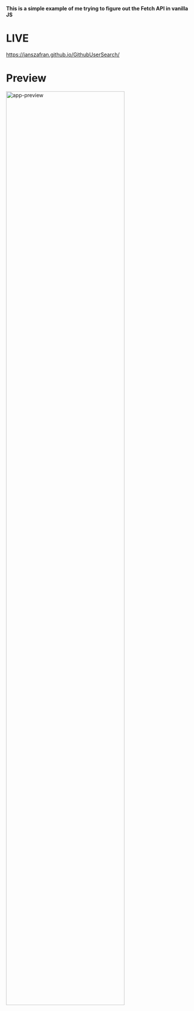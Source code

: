 **This is a simple example of me trying to figure out the Fetch API in vanilla JS**


<h1>LIVE</h1>

https://janszafran.github.io/GithubUserSearch/

# Preview
<div>
  <img src="https://imgur.com/cF4y0FS.gif" alt="app-preview" width="80%">
</div>

